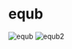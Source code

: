 # equb

![equb](https://user-images.githubusercontent.com/96838769/221403168-7e692202-345a-46fe-bc47-222cc09ce131.png)
![equb2](https://user-images.githubusercontent.com/96838769/221403164-a5ab51dc-931c-441d-9230-40377e536786.png)

